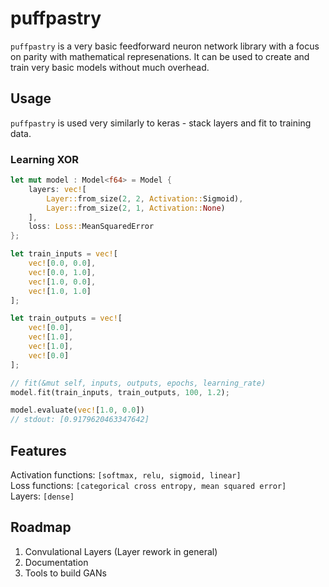 # puffpastry

```puffpastry``` is a very basic feedforward neuron network library with a focus on parity with mathematical represenations. It can be used to create and train very basic models without much overhead. 
## Usage
```puffpastry``` is used very similarly to keras - stack layers and fit to training data.  
### Learning XOR
```rust
let mut model : Model<f64> = Model {
    layers: vec![
        Layer::from_size(2, 2, Activation::Sigmoid),
        Layer::from_size(2, 1, Activation::None)
    ],
    loss: Loss::MeanSquaredError
};

let train_inputs = vec![
    vec![0.0, 0.0],
    vec![0.0, 1.0],
    vec![1.0, 0.0],
    vec![1.0, 1.0]
];

let train_outputs = vec![
    vec![0.0],
    vec![1.0],
    vec![1.0],
    vec![0.0]
];

// fit(&mut self, inputs, outputs, epochs, learning_rate)
model.fit(train_inputs, train_outputs, 100, 1.2);  

model.evaluate(vec![1.0, 0.0])
// stdout: [0.9179620463347642]
```

## Features
Activation functions: ```[softmax, relu, sigmoid, linear]``` <br />
Loss functions: ```[categorical cross entropy, mean squared error]``` <br />
Layers: ```[dense]``` <br />
## Roadmap
1. Convulational Layers (Layer rework in general)
2. Documentation
3. Tools to build GANs
